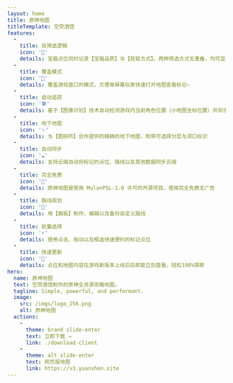 ```yaml
---
layout: home
title: 原神地图
titleTemplate: 空荧酒馆
features:
  - 
    title: 双筛选逻辑
    icon: '🦾'
    details: 宝箱点位同时记录【宝箱品质】与【获取方式】。两种筛选方式无重叠，均可显示指定地区所有【宝箱、宝箱相关】点位
  - 
    title: 覆盖模式
    icon: '🎪'
    details: 覆盖游戏窗口的模式，方便单屏幕玩家快速打开地图查看标记~
  - 
    title: 自动追踪
    icon: '🛠'
    details: 基于【图像识别】技术自动检测游戏内当前角色位置（小地图坐标位置）并同步显示到【地图客户端】上，就像游戏内地图一样
  - 
    title: 地下地图
    icon: '✨'
    details: 与【图研所】合作提供的精确的地下地图，附带可选择分层与洞口标识
  - 
    title: 自动同步
    icon: '☁️'
    details: 支持云端自动将标记的点位、路线以及其他数据同步云端
  - 
    title: 完全免费
    icon: '🎉'
    details: 原神地图是使用 MulanPSL-1.0 许可的开源项目，使用完全免费无广告
  - 
    title: 路线规划
    icon: '🚩'
    details: 用【画板】制作、编辑以及备份自定义路线
  - 
    title: 批量选择
    icon: '⚡'
    details: 使用点击、拖动以及框选快速便利的标记点位
  - 
    title: 快速更新
    icon: '🚀'
    details: 点位和地图内容在游戏新版本上线后后即能立刻查看，轻松100%探索
hero:
  name: 原神地图
  text: 空荧酒馆制作的原神全资源攻略地图。
  tagline: Simple, powerful, and performant.
  image:
    src: /imgs/logo_256.png
    alt: 原神地图
  actions:
    - 
      theme: brand slide-enter
      text: 立即下载 →
      link: ./download-client
    - 
      theme: alt slide-enter
      text: 网页版地图
      link: https://v3.yuanshen.site
---
```


